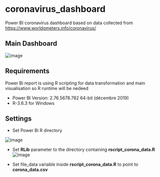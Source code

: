# coronavirus_dashboard
Power BI coronavirus dashboard based on data collected from https://www.worldometers.info/coronavirus/

## Main Dashboard

![image](https://user-images.githubusercontent.com/61669129/77163823-3b9a2400-6aaf-11ea-90cf-6220b9197769.png)

## Requirements
Power Bi report is using R scripting for data transformation and main visualisation so R runtime will be nedeed

- Power BI  Version: 2.76.5678.782 64-bit (décembre 2019)
- R-3.6.3 for Windows

## Settings


- Set Power Bi R directory 

![image](https://user-images.githubusercontent.com/61669129/77165791-4b1b6c00-6ab3-11ea-88e3-a23bb9165abb.png)

- Set **RLib** parameter to the directory containing  **rscript_corona_data.R**
![image](https://user-images.githubusercontent.com/61669129/77166031-c54bf080-6ab3-11ea-8cbb-be96d29a30e8.png)

- Set file_data variable inside **rscript_corona_data.R** to point to **corona_data.csv** 

